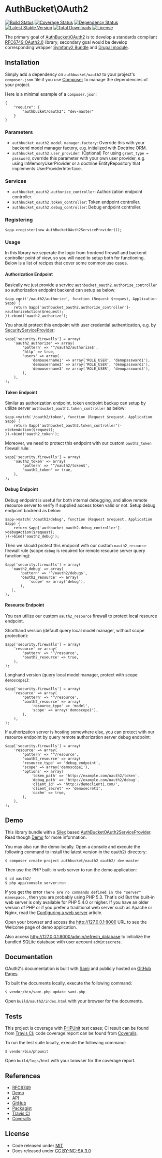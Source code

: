 AuthBucket\\OAuth2
==================

[![Build
Status](https://travis-ci.org/authbucket/oauth2.svg?branch=master)](https://travis-ci.org/authbucket/oauth2)
[![Coverage
Status](https://img.shields.io/coveralls/authbucket/oauth2.svg)](https://coveralls.io/r/authbucket/oauth2?branch=master)
[![Dependency
Status](https://www.versioneye.com/php/authbucket:oauth2/dev-master/badge.svg)](https://www.versioneye.com/php/authbucket:oauth2/dev-master)
[![Latest Stable
Version](https://poser.pugx.org/authbucket/oauth2/v/stable.svg)](https://packagist.org/packages/authbucket/oauth2)
[![Total
Downloads](https://poser.pugx.org/authbucket/oauth2/downloads.svg)](https://packagist.org/packages/authbucket/oauth2)
[![License](https://poser.pugx.org/authbucket/oauth2/license.svg)](https://packagist.org/packages/authbucket/oauth2)

The primary goal of [AuthBucket\\OAuth2](http://oauth2.authbucket.com/)
is to develop a standards compliant [RFC6749
OAuth2.0](http://tools.ietf.org/html/rfc6749) library; secondary goal
would be develop corresponding wrapper [Symfony2
Bundle](http://symfony.com) and [Drupal module](https://www.drupal.org).

Installation
------------

Simply add a dependency on `authbucket/oauth2` to your project's
`composer.json` file if you use [Composer](http://getcomposer.org/) to
manage the dependencies of your project.

Here is a minimal example of a `composer.json`:

    {
        "require": {
            "authbucket/oauth2": "dev-master"
        }
    }

### Parameters

-   `authbucket_oauth2.model_manager.factory`: Override this with your
    backend model manager factory, e.g. initialized with Doctrine ORM.
-   `authbucket_oauth2.user_provider`: (Optional) For using
    `grant_type = password`, override this parameter with your own user
    provider, e.g. using InMemoryUserProvider or a doctrine
    EntityRepository that implements UserProviderInterface.

### Services

-   `authbucket_oauth2.authorize_controller`: Authorization endpoint
    controller.
-   `authbucket_oauth2.token_controller`: Token endpoint controller.
-   `authbucket_oauth2.debug_controller`: Debug endpoint controller.

### Registering

    $app->register(new AuthBucketOAuth2ServiceProvider());

### Usage

In this library we seperate the logic from frontend firewall and backend
controller point of view, so you will need to setup both for
functioning. Below is a list of recipes that cover some common use
cases.

#### Authorization Endpoint

Basically we just provide a service
`authbucket_oauth2.authorize_controller` so authorization endpoint
backend can setup as below:

    $app->get('/oauth2/authorize', function (Request $request, Application $app) {
        return $app['authbucket_oauth2.authorize_controller']->authorizeAction($request);
    })->bind('oauth2_authorize');

You should protect this endpoint with user credential authentication,
e.g. by
[SecurityServiceProvider](http://silex.sensiolabs.org/doc/providers/security.html):

    $app['security.firewalls'] = array(
        'oauth2_authorize' => array(
            'pattern' => '^/oauth2/authorize$',
            'http' => true,
            'users' => array(
                'demousername1' => array('ROLE_USER', 'demopassword1'),
                'demousername2' => array('ROLE_USER', 'demopassword2'),
                'demousername3' => array('ROLE_USER', 'demopassword3'),
            ),
        ),
    );

#### Token Endpoint

Similar as authorization endpoint, token endpoint backup can setup by
utilize server `authbucket_oauth2.token_controller` as below:

    $app->match('/oauth2/token', function (Request $request, Application $app) {
        return $app['authbucket_oauth2.token_controller']->tokenAction($request);
    })->bind('oauth2_token');

Moreover, we need to protect this endpoint with our custom
`oauth2_token` firewall rule:

    $app['security.firewalls'] = array(
        'oauth2_token' => array(
            'pattern' => '^/oauth2/token$',
            'oauth2_token' => true,
        ),
    );

#### Debug Endpoint

Debug endpoint is useful for both internal debugging, and allow remote
resource server to verify if supplied access token valid or not. Setup
debug endpoint backend as below:

    $app->match('/oauth2/debug', function (Request $request, Application $app) {
        return $app['authbucket_oauth2.debug_controller']->debugAction($request);
    })->bind('oauth2_debug');

Then we should protect this endpoint with our custom `oauth2_resource`
firewall rule (scope `debug` is required for remote resource server
query functioning):

    $app['security.firewalls'] = array(
       'oauth2_debug' => array(
           'pattern' => '^/oauth2/debug$',
           'oauth2_resource' => array(
               'scope' => array('debug'),
           ),
       ),
    );

#### Resource Endpoint

You can utilize our custom `oauth2_resource` firewall to protect local
resource endpoint.

Shorthand version (default query local model manager, without scope
protection):

    $app['security.firewalls'] = array(
        'resource' => array(
            'pattern' => '^/resource',
            'oauth2_resource' => true,
        ),
    );

Longhand version (query local model manager, protect with scope
`demoscope1`):

    $app['security.firewalls'] = array(
        'resource' => array(
            'pattern' => '^/resource',
            'oauth2_resource' => array(
                'resource_type' => 'model',
                'scope' => array('demoscope1'),
            ),
        ),
    );

If authorization server is hosting somewhere else, you can protect with
our resource endpoint by query remote authorization server debug
endpoint:

    $app['security.firewalls'] = array(
        'resource' => array(
            'pattern' => '^/resource',
            'oauth2_resource' => array(
            'resource_type' => 'debug_endpoint',
            'scope' => array('demoscope1'),
            'options' => array(
                'token_path' => 'http://example.com/oauth2/token',
                'debug_path' => 'http://example.com/oauth2/debug',
                'client_id' => 'http://democlient1.com/',
                'client_secret' => 'demosecret1',
                'cache' => true,
            ),
        ),
    );

Demo
----

This library bundle with a [Silex](http://silex.sensiolabs.org/) based
[AuthBucketOAuth2ServiceProvider](https://github.com/authbucket/oauth2/blob/master/src/AuthBucket/OAuth2/Provider/AuthBucketOAuth2ServiceProvider.php).
Read though [Demo](http://oauth2.authbucket.com/demo) for more
information.

You may also run the demo locally. Open a console and execute the
following command to install the latest version in the oauth2/
directory:

    $ composer create-project authbucket/oauth2 oauth2/ dev-master

Then use the PHP built-in web server to run the demo application:

    $ cd oauth2/
    $ php app/console server:run

If you get the error
`There are no commands defined in the "server" namespace.`, then you are
probably using PHP 5.3. That's ok! But the built-in web server is only
available for PHP 5.4.0 or higher. If you have an older version of PHP
or if you prefer a traditional web server such as Apache or Nginx, read
the [Configuring a web
server](http://silex.sensiolabs.org/doc/web_servers.html) article.

Open your browser and access the <http://127.0.0.1:8000> URL to see the
Welcome page of demo application.

Also access <http://127.0.0.1:8000/admin/refresh_database> to initialize
the bundled SQLite database with user account `admin`:`secrete`.

Documentation
-------------

OAuth2's documentation is built with
[Sami](https://github.com/fabpot/Sami) and publicly hosted on [GitHub
Pages](http://authbucket.github.io/oauth2).

To built the documents locally, execute the following command:

    $ vendor/bin/sami.php update sami.php

Open `build/oauth2/index.html` with your browser for the documents.

Tests
-----

This project is coverage with [PHPUnit](http://phpunit.de/) test cases;
CI result can be found from [Travis
CI](https://travis-ci.org/authbucket/oauth2); code coverage report can
be found from [Coveralls](https://coveralls.io/r/authbucket/oauth2).

To run the test suite locally, execute the following command:

    $ vendor/bin/phpunit

Open `build/logs/html` with your browser for the coverage report.

References
----------

-   [RFC6749](http://tools.ietf.org/html/rfc6749)
-   [Demo](http://oauth2.authbucket.com/demo)
-   [API](http://authbucket.github.io/oauth2/)
-   [GitHub](https://github.com/authbucket/oauth2)
-   [Packagist](https://packagist.org/packages/authbucket/oauth2)
-   [Travis CI](https://travis-ci.org/authbucket/oauth2)
-   [Coveralls](https://coveralls.io/r/authbucket/oauth2)

License
-------

-   Code released under
    [MIT](https://github.com/authbucket/oauth2/blob/master/LICENSE)
-   Docs released under [CC BY-NC-SA
    3.0](http://creativecommons.org/licenses/by-nc-sa/3.0/)
